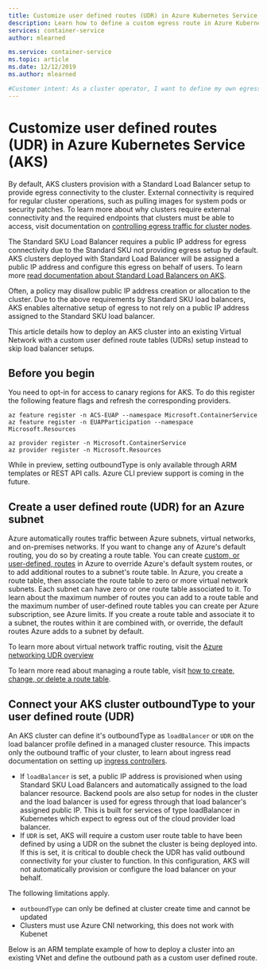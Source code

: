 ```yaml
---
title: Customize user defined routes (UDR) in Azure Kubernetes Service (AKS)
description: Learn how to define a custom egress route in Azure Kubernetes Service (AKS)
services: container-service
author: mlearned

ms.service: container-service
ms.topic: article
ms.date: 12/12/2019
ms.author: mlearned

#Customer intent: As a cluster operator, I want to define my own egress paths with user defined routes. Since I define this up front I do not want AKS provided load balancer configurations.
---
```


# Customize user defined routes (UDR) in Azure Kubernetes Service (AKS)

By default, AKS clusters provision with a Standard Load Balancer setup to provide egress connectivity to the cluster. External connectivity is required for regular cluster operations, such as pulling images for system pods or security patches. To learn more about why clusters require external connectivity and the required endpoints that clusters must be able to access, visit documentation on [controlling egress traffic for cluster nodes](limit-egress-traffic.md).

The Standard SKU Load Balancer requires a public IP address for egress connectivity due to the Standard SKU not providing egress setup by default. AKS clusters deployed with Standard Load Balancer will be assigned a public IP address and configure this egress on behalf of users. To learn more [read documentation about Standard Load Balancers on AKS](load-balancer-standard.md).

Often, a policy may disallow public IP address creation or allocation to the cluster. Due to the above requirements by Standard SKU load balancers, AKS enables alternative setup of egress to not rely on a public IP address assigned to the Standard SKU load balancer.

This article details how to deploy an AKS cluster into an existing Virtual Network with a custom user defined route tables (UDRs) setup instead to skip load balancer setups.

## Before you begin

You need to opt-in for access to canary regions for AKS. To do this register the following feature flags and refresh the corresponding providers.
```
az feature register -n ACS-EUAP --namespace Microsoft.ContainerService
az feature register -n EUAPParticipation --namespace Microsoft.Resources

az provider register -n Microsoft.ContainerService
az provider register -n Microsoft.Resources
```

While in preview, setting outboundType is only available through ARM templates or REST API calls. Azure CLI preview support is coming in the future.

## Create a user defined route (UDR) for an Azure subnet

Azure automatically routes traffic between Azure subnets, virtual networks, and on-premises networks. If you want to change any of Azure's default routing, you do so by creating a route table. You can create [custom, or user-defined, routes](https://docs.microsoft.com/azure/virtual-network/virtual-networks-udr-overview#user-defined) in Azure to override Azure's default system routes, or to add additional routes to a subnet's route table. In Azure, you create a route table, then associate the route table to zero or more virtual network subnets. Each subnet can have zero or one route table associated to it. To learn about the maximum number of routes you can add to a route table and the maximum number of user-defined route tables you can create per Azure subscription, see Azure limits. If you create a route table and associate it to a subnet, the routes within it are combined with, or override, the default routes Azure adds to a subnet by default.

To learn more about virtual network traffic routing, visit the [Azure networking UDR overview](https://docs.microsoft.com/azure/virtual-network/virtual-networks-udr-overview.)

To learn more read about managing a route table, visit [how to create, change, or delete a route table](https://docs.microsoft.com/azure/virtual-network/manage-route-table).

## Connect your AKS cluster outboundType to your user defined route (UDR)

An AKS cluster can define it's outboundType as `loadBalancer` or `UDR` on the load balancer profile defined in a managed cluster resource. This impacts only the outbound traffic of your cluster, to learn about ingress read documentation on setting up [ingress controllers](ingress-basic.md).
* If `loadBalancer` is set, a public IP address is provisioned when using Standard SKU Load Balancers and automatically assigned to the load balancer resource. Backend pools are also setup for nodes in the cluster and the load balancer is used for egress through that load balancer's assigned public IP. This is built for services of type loadBalancer in Kubernetes which expect to egress out of the cloud provider load balancer.
* If `UDR` is set, AKS will require a custom user route table to have been defined by using a UDR on the subnet the cluster is being deployed into. If this is set, it is critical to double check the UDR has valid outbound connectivity for your cluster to function. In this configuration,  AKS will not automatically provision or configure the load balancer on your behalf.

The following limitations apply.
* `outboundType` can only be defined at cluster create time and cannot be updated
* Clusters must use Azure CNI networking, this does not work with Kubenet

Below is an ARM template example of how to deploy a cluster into an existing VNet and define the outbound path as a custom user defined route.